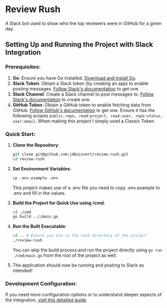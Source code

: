 # Review Rush

A Slack bot used to show who the top reviewers were in GitHub for a given day.

## Setting Up and Running the Project with Slack Integration

### Prerequisites:

1. **Go**: Ensure you have Go installed. [Download and install Go](https://golang.org/dl/).
2. **Slack Token**: Obtain a Slack token (by creating an app) to enable posting messages. [Follow Slack's documentation](https://api.slack.com/tutorials/tracks/getting-a-token) to get one.
3. **Slack Channel**: Create a Slack channel to post messages to. [Follow Slack's documentation](https://slack.com/help/articles/201402297-Create-a-channel) to create one.
4. **GitHub Token**: Obtain a GitHub token to enable fetching data from GitHub. [Follow GitHub's documentation](https://docs.github.com/en/github/authenticating-to-github/creating-a-personal-access-token) to get one. Ensure it has the following scopes `public_repo, read:project, read:user, repo:status, user:email`. When making this project I simply used a Classic Token.

### Quick Start:

1. **Clone the Repository**:
    ```bash
    git clone git@github.com:jdboisvert/review-rush.git
    cd review-rush
    ```

2. **Set Environment Variables**:
    ```bash
    cp .env.example .env
    ```
    This project makes use of a .env file you need to copy .env.example to .env and fill in the values.


3. **Build the Project for Quick Use using /cmd**:
    ```bash
    cd ./cmd
    go build ..//main.go
    ```

4. **Run the Built Executable**:
    ```bash
    cd .. # Ensure you are in the root directory of the project
    ./review-rush
    ```

    You can skip the build process and run the project directly using `go run ./cmd/main.go` from the root of the project as well. 

5. The application should now be running and posting to Slack as intended!

### Development Configuration:

If you need more configuration options or to understand deeper aspects of the integration, [visit this detailed guide](./docs/development.md).



